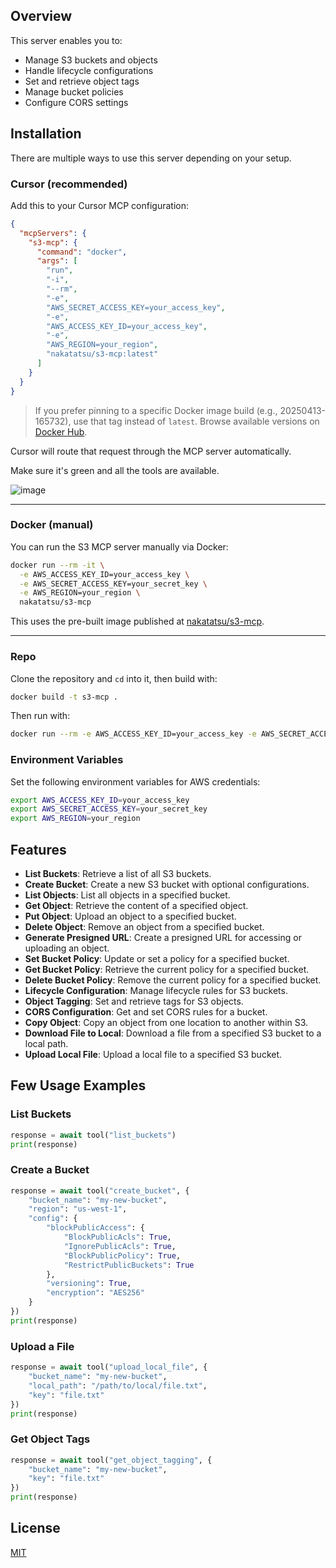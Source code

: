 ## Overview

This server enables you to:

- Manage S3 buckets and objects
- Handle lifecycle configurations
- Set and retrieve object tags
- Manage bucket policies
- Configure CORS settings

## Installation

There are multiple ways to use this server depending on your setup.

### Cursor (recommended)

Add this to your Cursor MCP configuration:

```json
{
  "mcpServers": {
    "s3-mcp": {
      "command": "docker",
      "args": [
        "run",
        "-i",
        "--rm",
        "-e",
        "AWS_SECRET_ACCESS_KEY=your_access_key",
        "-e",
        "AWS_ACCESS_KEY_ID=your_access_key",
        "-e",
        "AWS_REGION=your_region",
        "nakatatsu/s3-mcp:latest"
      ]
    }
  }
}
```

> If you prefer pinning to a specific Docker image build (e.g., 20250413-165732), use that tag instead of `latest`. Browse available versions on [Docker Hub](https://hub.docker.com/r/nakatatsu/s3-mcp/tags).

Cursor will route that request through the MCP server automatically.

Make sure it's green and all the tools are available.

![image](https://github.com/user-attachments/assets/6b37044d-e6f3-447a-8809-4431822c0731)

---

### Docker (manual)

You can run the S3 MCP server manually via Docker:

```bash
docker run --rm -it \
  -e AWS_ACCESS_KEY_ID=your_access_key \
  -e AWS_SECRET_ACCESS_KEY=your_secret_key \
  -e AWS_REGION=your_region \
  nakatatsu/s3-mcp
```

This uses the pre-built image published at [nakatatsu/s3-mcp](https://hub.docker.com/repository/docker/nakatatsu/s3-mcp).

---

### Repo

Clone the repository and `cd` into it, then build with:

```bash
docker build -t s3-mcp .
```

Then run with:

```bash
docker run --rm -e AWS_ACCESS_KEY_ID=your_access_key -e AWS_SECRET_ACCESS_KEY=your_secret_key -e AWS_REGION=your_region s3-mcp
```

### Environment Variables

Set the following environment variables for AWS credentials:

```bash
export AWS_ACCESS_KEY_ID=your_access_key
export AWS_SECRET_ACCESS_KEY=your_secret_key
export AWS_REGION=your_region
```

## Features

- **List Buckets**: Retrieve a list of all S3 buckets.
- **Create Bucket**: Create a new S3 bucket with optional configurations.
- **List Objects**: List all objects in a specified bucket.
- **Get Object**: Retrieve the content of a specified object.
- **Put Object**: Upload an object to a specified bucket.
- **Delete Object**: Remove an object from a specified bucket.
- **Generate Presigned URL**: Create a presigned URL for accessing or uploading an object.
- **Set Bucket Policy**: Update or set a policy for a specified bucket.
- **Get Bucket Policy**: Retrieve the current policy for a specified bucket.
- **Delete Bucket Policy**: Remove the current policy for a specified bucket.
- **Lifecycle Configuration**: Manage lifecycle rules for S3 buckets.
- **Object Tagging**: Set and retrieve tags for S3 objects.
- **CORS Configuration**: Get and set CORS rules for a bucket.
- **Copy Object**: Copy an object from one location to another within S3.
- **Download File to Local**: Download a file from a specified S3 bucket to a local path.
- **Upload Local File**: Upload a local file to a specified S3 bucket.

## Few Usage Examples

### List Buckets

```python
response = await tool("list_buckets")
print(response)
```

### Create a Bucket

```python
response = await tool("create_bucket", {
    "bucket_name": "my-new-bucket",
    "region": "us-west-1",
    "config": {
        "blockPublicAccess": {
            "BlockPublicAcls": True,
            "IgnorePublicAcls": True,
            "BlockPublicPolicy": True,
            "RestrictPublicBuckets": True
        },
        "versioning": True,
        "encryption": "AES256"
    }
})
print(response)
```

### Upload a File

```python
response = await tool("upload_local_file", {
    "bucket_name": "my-new-bucket",
    "local_path": "/path/to/local/file.txt",
    "key": "file.txt"
})
print(response)
```

### Get Object Tags

```python
response = await tool("get_object_tagging", {
    "bucket_name": "my-new-bucket",
    "key": "file.txt"
})
print(response)
```

## License

[MIT](/LICENSE)

